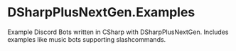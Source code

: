 # DSharpPlusNextGen.Examples
Example Discord Bots written in CSharp with DSharpPlusNextGen. Includes examples like music bots supporting slashcommands.
